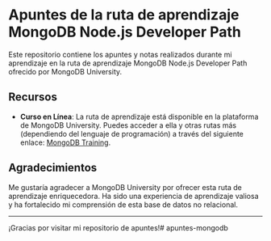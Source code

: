 # Apuntes de la ruta de aprendizaje MongoDB Node.js Developer Path

Este repositorio contiene los apuntes y notas realizados durante mi aprendizaje en la ruta de aprendizaje MongoDB Node.js Developer Path ofrecido por MongoDB University.

## Recursos

- **Curso en Línea**: La ruta de aprendizaje está disponible en la plataforma de MongoDB University. Puedes acceder a ella y otras rutas más (dependiendo del lenguaje de programación) a través del siguiente enlace: [MongoDB Training](https://learn.mongodb.com/catalog?labels=%5B%22Learning%20Format%22%5D&values=%5B%22Learning%20Path%22%5D).

## Agradecimientos

Me gustaría agradecer a MongoDB University por ofrecer esta ruta de aprendizaje enriquecedora. Ha sido una experiencia de aprendizaje valiosa y ha fortalecido mi comprensión de esta base de datos no relacional.

---

¡Gracias por visitar mi repositorio de apuntes!#   a p u n t e s - m o n g o d b  
 
